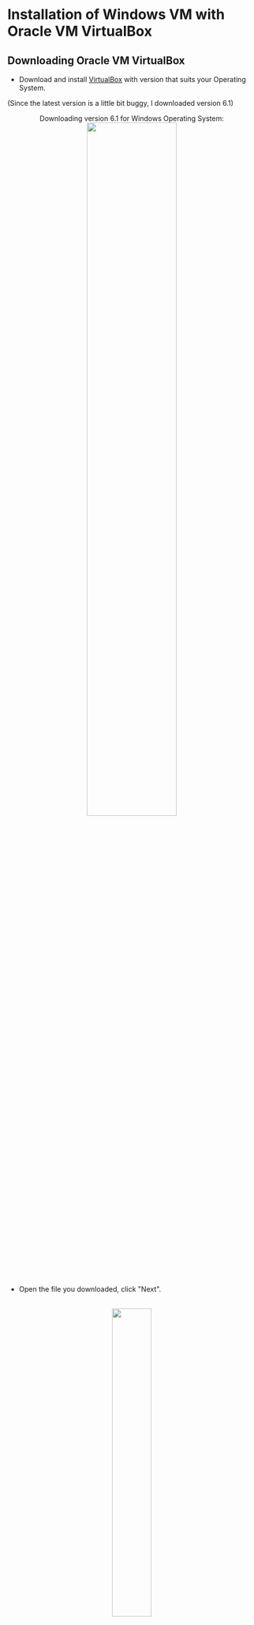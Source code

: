 # Installation of Windows VM with Oracle VM VirtualBox

<h2>Downloading Oracle VM VirtualBox</h2>

- Download and install [VirtualBox](https://www.virtualbox.org/wiki/Download_Old_Builds_6_1) with version that suits your Operating System.

(Since the latest version is a little bit buggy, I downloaded version 6.1)

<p align="center">
Downloading version 6.1 for Windows Operating System: <br/>
<img src="https://i.imgur.com/83PDnPZ.png" height="60%" width="60%" alt=""/>
<br />

- Open the file you downloaded, click "Next".

<p align="center">
<br/>
<img src="https://i.imgur.com/RgO24SW.png" height="40%" width="40%" alt=""/>
<br />

- Choose the directory that you want your Oracle VM VirtualBox to be in and click "Next".

<p align="center">
<br/>
<img src="https://i.imgur.com/lF6TYFl.png" height="40%" width="40%" alt=""/>
<br />

- Depends on your preferences, you can keep everything default and click "Next".

<p align="center">
<br/>
<img src="https://i.imgur.com/e49cFtV.png" height="40%" width="40%" alt=""/>
<br />

- Click "Yes".

<p align="center">
<br/>
<img src="https://i.imgur.com/MG2wrfq.png" height="40%" width="40%" alt=""/>
<br />

- Click "Install".

<p align="center">
<br/>
<img src="https://i.imgur.com/VGBJHrw.png" height="40%" width="40%" alt=""/>
<br />

- Successfully Installed Oracle VM VirtualVox, Click "Finish".

<p align="center">
<br/>
<img src="https://i.imgur.com/cWcxajE.png" height="40%" width="40%" alt=""/>
<br />

- Open VirtualBox, if installed correctly, VirtualBox will look like this:

<p align="center">
Oracle VM VirtualBox: <br/>
<img src="https://i.imgur.com/WUb31Go.png" height="60%" width="60%" alt=""/>
<br />

<h2></h2>

<h2>Installation of Windows VM into VirtualBox</h2>

- Open VirtualBox and click on New.

<p align="center">
<br/>
<img src="https://i.imgur.com/iis4su2.png" height="60%" width="60%" alt=""/>
<br />

- Name the Virtual Machine, I will be naming it Nessus because I will be using Nessus on the Virtual Machine.



- 
